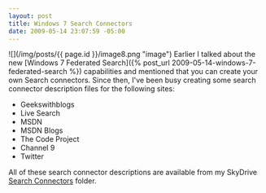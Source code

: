 ```yaml
---
layout: post
title: Windows 7 Search Connectors
date: 2009-05-14 23:07:59 -05:00
---
```


![](/img/posts/{{ page.id }}/image8.png "image") Earlier I talked about the new [Windows 7 Federated Search]({% post_url 2009-05-14-windows-7-federated-search %}) capabilities and mentioned that you can create your own Search connectors. Since then, I've been busy creating some search connector description files for the following sites:

*   Geekswithblogs 
*   Live Search 
*   MSDN 
*   MSDN Blogs 
*   The Code Project 
*   Channel 9 
*   Twitter   

All of these search connector descriptions are available from my SkyDrive [Search Connectors](http://cid-93d618d639ec9651.skydrive.live.com/self.aspx/Public/Search%20Connectors) folder.
